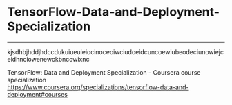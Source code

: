 # TensorFlow-Data-and-Deployment-Specialization
*************************************************************

kjsdhbjhddjhdccdukuiueuieiocinoceoiwciudoeidcuncoewiubeodeciunowiejceidhnciowenewckbncowixnc

TensorFlow: Data and Deployment Specialization - Coursera course specialization   
https://www.coursera.org/specializations/tensorflow-data-and-deployment#courses


